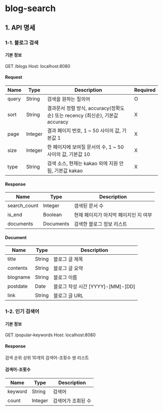 # blog-search

## 1. API 명세
 
### 1-1. 블로그 검색

#### 기본 정보

GET /blogs
Host: localhost:8080

#### Request

|Name|Type|Description|Required|
|-----|-----|--------------------|-----|
|query|String|검색을 원하는 질의어    |O|
|sort|String|결과문서 정렬 방식, accuracy(정확도순) 또는 recency (최신순), 기본값 accuracy|X|
|page|Integer|결과 페이지 번호, 1 ~ 50 사이의 값, 기본값 1|X|
|size|Integer|한 페이지에 보여질 문서의 수, 1 ~ 50 사이의 값, 기본값 10|X|
|type|String|검색 소스, 현재는 kakao 외에 지원 안 됨, 기본값 kakao|X|

#### Response

|Name|Type|Description|
|-----|-----|--------------------|
|search_count|Integer|갬색된 문서 수    |
|is_end|Boolean|현재 페이지가 마지막 페이지인 지 여부|
|documents|Documents|검색한 블로그 정보 리스트|

#### Document
|Name|Type|Description|
|-----|-----|--------------------|
|title|String|블로그 글 제목    |
|contents|String|블로그 글 요약|
|blogname|String|블로그 이름|
|postdate|Date|블로그 작성 시간 [YYYY]-[MM]-[DD]|
|link|String|블로그 글 URL|


### 1-2. 인기 검색어

#### 기본 정보

GET /popular-keywords
Host: localhost:8080

#### Response

검색 순위 상위 10개의 검색어-조횟수 쌍 리스트

#### 검색어-조횟수

|Name|Type|Description|
|-----|-----|--------------------|
|keyword|String|검색어|
|count|Integer|검색어가 조회된 수|
